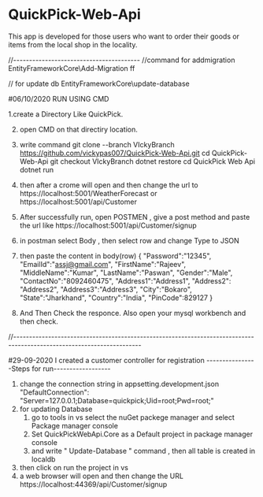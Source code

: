 # QuickPick-Web-Api
This app is developed for those users who want to order their goods or items from the local shop in the locality.


//----------------------------------------
//command for addmigration 
 EntityFrameworkCore\Add-Migration ff

// for update db
EntityFrameworkCore\update-database



#06/10/2020
RUN USING CMD

1.create a Directory Like QuickPick.

2. open CMD on that directiry location.

3. write command
git clone --branch VIckyBranch https://github.com/vickypas007/QuickPick-Web-Api.git
cd QuickPick-Web-Api
git checkout VIckyBranch
dotnet restore
cd QuickPick Web Api
dotnet run 

3. then after a crome will open and then change the url to https://localhost:5001/WeatherForecast or https://localhost:5001/api/Customer

4. After successfully run,  open POSTMEN , give a post method and paste the url like https://localhost:5001/api/Customer/signup

5. in postman select Body , then select row and change Type to JSON

6. then paste the content in body(row)
{
    "Password":"12345",
    "EmailId":"assj@gmail.com",
    "FirstName":"Rajeev",
    "MiddleName":"Kumar",
    "LastName":"Paswan",
    "Gender":"Male",
    "ContactNo":"8092460475",
    "Address1":"Address1",
    "Address2": "Address2",
    "Address3":"Address3",
    "City":"Bokaro",
    "State":"Jharkhand",
    "Country":"India",
    "PinCode":829127
}

7.  And Then Check the responce. Also open your mysql workbench and then check.

//----------------------------------------------------------------------------------------------------------------------


#29-09-2020
I created a customer controller for registration 
----------------Steps for run------------------
1. change the connection string in appsetting.development.json
"DefaultConnection": "Server=127.0.0.1;Database=quickpick;Uid=root;Pwd=root;"
2. for updating Database
   1. go to tools in vs select the  nuGet packege manager and select Package manager console
   2. Set QuickPickWebApi.Core as a Default project in package manager console
   3. and write " Update-Database " command , then all table is created in localdb
3. then click on run the project in vs
4. a web browser will open and then change the URL https://localhost:44369/api/Customer/signup
